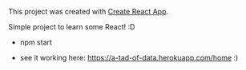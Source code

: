 This project was created with [Create React App](https://github.com/facebookincubator/create-react-app).


Simple project to learn some React! :D

- npm start

- see it working here: https://a-tad-of-data.herokuapp.com/home :)
